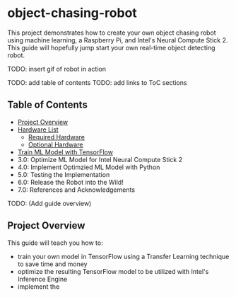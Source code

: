 # object-chasing-robot
This project demonstrates how to create your own object chasing robot using machine learning, a Raspberry Pi, and Intel's Neural Compute Stick 2. This guide will hopefully jump start your own real-time object detecting robot.

TODO: insert gif of robot in action

TODO: add table of contents
TODO: add links to ToC sections
## Table of Contents
* [Project Overview](#project-overview)
* [Hardware List](#hardware-list)
  * [Required Hardware](#required-hardware)
  * [Optional Hardware](#optional-hardware)
* [Train ML Model with TensorFlow](#train-ml-model-with-tensorflow)
* 3.0: Optimize ML Model for Intel Neural Compute Stick 2
* 4.0: Implement Optimzied ML Model with Python
* 5.0: Testing the Implementation
* 6.0: Release the Robot into the Wild!
* 7.0: References and Acknowledgements

TODO: (Add guide overview)
## Project Overview
This guide will teach you how to: 
* train your own model in TensorFlow using a Transfer Learning technique to save time and money 
* optimize the resulting TensorFlow model to be utilized with Intel's Inference Engine
* implement the 
